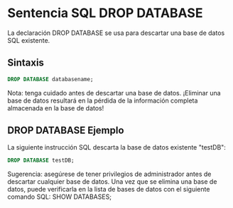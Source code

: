 # Sentencia SQL DROP DATABASE

La declaración DROP DATABASE se usa para descartar una base de datos SQL existente.

## Sintaxis

```sql
DROP DATABASE databasename;
```

Nota: tenga cuidado antes de descartar una base de datos. ¡Eliminar una base de datos resultará en la pérdida de la información completa almacenada en la base de datos!

## DROP DATABASE Ejemplo

La siguiente instrucción SQL descarta la base de datos existente "testDB":

```sql
DROP DATABASE testDB;
```

Sugerencia: asegúrese de tener privilegios de administrador antes de descartar cualquier base de datos. Una vez que se elimina una base de datos, puede verificarla en la lista de bases de datos con el siguiente comando SQL: SHOW DATABASES;